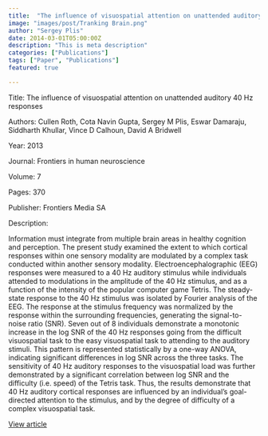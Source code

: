 ```yaml
---
title:  "The influence of visuospatial attention on unattended auditory 40 Hz responses"
image: "images/post/Tranking Brain.png"
author: "Sergey Plis"
date: 2014-03-01T05:00:00Z
description: "This is meta description"
categories: ["Publications"]
tags: ["Paper", "Publications"]
featured: true

---
```

Title: The influence of visuospatial attention on unattended auditory 40 Hz responses
  
Authors: Cullen Roth, Cota Navin Gupta, Sergey M Plis, Eswar Damaraju, Siddharth Khullar, Vince D Calhoun, David A Bridwell
  
Year: 2013
  
Journal: Frontiers in human neuroscience
  
Volume: 7
  
Pages: 370
  
Publisher: Frontiers Media SA
  
Description:
  
Information must integrate from multiple brain areas in healthy cognition and perception. The present study examined the extent to which cortical responses within one sensory modality are modulated by a complex task conducted within another sensory modality. Electroencephalographic (EEG) responses were measured to a 40 Hz auditory stimulus while individuals attended to modulations in the amplitude of the 40 Hz stimulus, and as a function of the intensity of the popular computer game Tetris. The steady-state response to the 40 Hz stimulus was isolated by Fourier analysis of the EEG. The response at the stimulus frequency was normalized by the response within the surrounding frequencies, generating the signal-to-noise ratio (SNR). Seven out of 8 individuals demonstrate a monotonic increase in the log SNR of the 40 Hz responses going from the difficult visuospatial task to the easy visuospatial task to attending to the auditory stimuli. This pattern is represented statistically by a one-way ANOVA, indicating significant differences in log SNR across the three tasks. The sensitivity of 40 Hz auditory responses to the visuospatial load was further demonstrated by a significant correlation between log SNR and the difficulty (i.e. speed) of the Tetris task. Thus, the results demonstrate that 40 Hz auditory cortical responses are influenced by an individual’s goal-directed attention to the stimulus, and by the degree of difficulty of a complex visuospatial task.

  
[View article](https://www.frontiersin.org/articles/10.3389/fnhum.2013.00370/full)  
